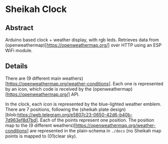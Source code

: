# Sheikah Clock
## Abstract
Arduino based clock + weather display, with rgb leds. Retrieves data from (openweathermap)[https://openweathermap.org/] over HTTP using an ESP WiFi module.

## Details
There are (9 different main weathers)[https://openweathermap.org/weather-conditions]. Each one is represented by an icon, which code is received by the (openweathermap)[https://openweathermap.org/] API.

In the clock, each icon is represented by the blue-lighted weather emblem. There are 7 positions, following the (sheikah plate design)[blob:https://web.telegram.org/e5807c23-0650-42d6-b40b-7d963ef8d7bd]. Each of the points represent one position. The position map to the (9 different weathers)[https://openweathermap.org/weather-conditions] are represented in the plain-schema in `./docs` (no Sheikah map points is mapped to (01)clear sky).